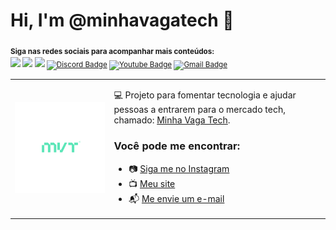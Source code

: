 # Hi, I'm @minhavagatech 👋

<sub> <strong>Siga nas redes sociais para acompanhar mais conteúdos: </strong> <br>
[<img src = "https://img.shields.io/badge/instagram-%23E4405F.svg?&style=for-the-badge&logo=instagram&logoColor=white">](https://www.instagram.com/minhavagatech/)
[<img src = "https://img.shields.io/badge/WhatsApp-25D366?style=for-the-badge&logo=whatsapp&logoColor=white">](https://chat.whatsapp.com/JmUu0oYwf7GGiGCUXevRzg)
[<img src="https://img.shields.io/badge/linkedin-%230077B5.svg?&style=for-the-badge&logo=linkedin&logoColor=white" />](https://www.linkedin.com/in/lucas-eduardo-melzi/)
[![Discord Badge](https://img.shields.io/badge/Discord-5865F2?style=for-the-badge&logo=discord&logoColor=white)](https://discord.gg/6xtZVDvYzq)
[![Youtube Badge](https://img.shields.io/badge/YouTube-FF0000?style=for-the-badge&logo=youtube&logoColor=white)](https://www.youtube.com/@minhavagatech)
[![Gmail Badge](https://img.shields.io/badge/Gmail-D14836?style=for-the-badge&logo=gmail&logoColor=white)](mailto:contato@minhavagatech.com.br)
</sub>


<table border="0" cellspacing="0" cellpadding="0">
  <tr>
    <td style="border: 0";>
      <img width="400" src="https://raw.githubusercontent.com/melzilucas/minhavagatech/main/logo-minhavagatech-site.png" />
    </td>
    <td style="border: 0";>
      <p>
        💻 Projeto para fomentar tecnologia e ajudar pessoas a entrarem para o mercado tech, chamado: <a href="https://instagram.com/minhavagatech">Minha Vaga Tech<a/>.
      </p>
      <h3>Você pode me encontrar:</h3>
      <ul>
          <li>
            📷 <a href="https://instagram.com/minhavagatech">Siga me no Instagram</a>
          </li>
          <li>
            📺 <a href="https://minhavagatech.com.br/links">Meu site</a>
          </li>
          <li>
            📬 <a href="mailto:contato@minhavagatech.com.br">Me envie um e-mail</a>
          </li>
      </ul>
    </td>
  </tr>
</table>
